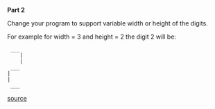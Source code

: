 **Part 2**

Change your program to support variable width or height of the digits. 

For example for width = 3 and height = 2 the digit 2 will be:
```
 ___
    |
    |
 ___
|
|
 ___
```

[source](http://codingdojo.org/kata/NumberToLCD/)
